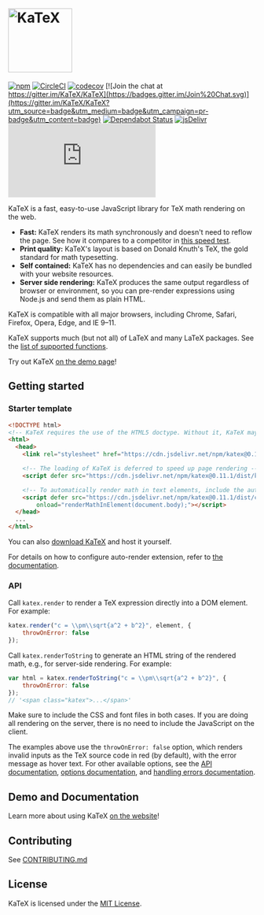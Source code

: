 # [<img src="https://katex.org/img/katex-logo-black.svg" width="130" alt="KaTeX">](https://katex.org/)

[![npm](https://img.shields.io/npm/v/katex.svg)](https://www.npmjs.com/package/katex)
[![CircleCI](https://circleci.com/gh/KaTeX/KaTeX.svg?style=shield)](https://circleci.com/gh/KaTeX/KaTeX)
[![codecov](https://codecov.io/gh/KaTeX/KaTeX/branch/master/graph/badge.svg)](https://codecov.io/gh/KaTeX/KaTeX)
[![Join the chat at https://gitter.im/KaTeX/KaTeX](https://badges.gitter.im/Join%20Chat.svg)](https://gitter.im/KaTeX/KaTeX?utm_source=badge&utm_medium=badge&utm_campaign=pr-badge&utm_content=badge)
[![Dependabot Status](https://api.dependabot.com/badges/status?host=github&repo=KaTeX/KaTeX)](https://dependabot.com)
[![jsDelivr](https://data.jsdelivr.com/v1/package/npm/katex/badge?style=rounded)](https://www.jsdelivr.com/package/npm/katex)
![](https://img.badgesize.io/KaTeX/KaTeX/v0.11.1/dist/katex.min.js?compression=gzip)

KaTeX is a fast, easy-to-use JavaScript library for TeX math rendering on the web.

* **Fast:** KaTeX renders its math synchronously and doesn't need to reflow the page. See how it compares to a
  competitor in [this speed test](http://www.intmath.com/cg5/katex-mathjax-comparison.php).
* **Print quality:** KaTeX's layout is based on Donald Knuth's TeX, the gold standard for math typesetting.
* **Self contained:** KaTeX has no dependencies and can easily be bundled with your website resources.
* **Server side rendering:** KaTeX produces the same output regardless of browser or environment, so you can pre-render
  expressions using Node.js and send them as plain HTML.

KaTeX is compatible with all major browsers, including Chrome, Safari, Firefox, Opera, Edge, and IE 9–11.

KaTeX supports much (but not all) of LaTeX and many LaTeX packages. See
the [list of supported functions](https://katex.org/docs/supported.html).

Try out KaTeX [on the demo page](https://katex.org/#demo)!

## Getting started

### Starter template

```html
<!DOCTYPE html>
<!-- KaTeX requires the use of the HTML5 doctype. Without it, KaTeX may not render properly -->
<html>
  <head>
    <link rel="stylesheet" href="https://cdn.jsdelivr.net/npm/katex@0.11.1/dist/katex.min.css" integrity="sha384-zB1R0rpPzHqg7Kpt0Aljp8JPLqbXI3bhnPWROx27a9N0Ll6ZP/+DiW/UqRcLbRjq" crossorigin="anonymous">

    <!-- The loading of KaTeX is deferred to speed up page rendering -->
    <script defer src="https://cdn.jsdelivr.net/npm/katex@0.11.1/dist/katex.min.js" integrity="sha384-y23I5Q6l+B6vatafAwxRu/0oK/79VlbSz7Q9aiSZUvyWYIYsd+qj+o24G5ZU2zJz" crossorigin="anonymous"></script>

    <!-- To automatically render math in text elements, include the auto-render extension: -->
    <script defer src="https://cdn.jsdelivr.net/npm/katex@0.11.1/dist/contrib/auto-render.min.js" integrity="sha384-kWPLUVMOks5AQFrykwIup5lo0m3iMkkHrD0uJ4H5cjeGihAutqP0yW0J6dpFiVkI" crossorigin="anonymous"
        onload="renderMathInElement(document.body);"></script>
  </head>
  ...
</html>
```

You can also [download KaTeX](https://github.com/KaTeX/KaTeX/releases) and host it yourself.

For details on how to configure auto-render extension, refer
to [the documentation](https://katex.org/docs/autorender.html).

### API

Call `katex.render` to render a TeX expression directly into a DOM element. For example:

```js
katex.render("c = \\pm\\sqrt{a^2 + b^2}", element, {
    throwOnError: false
});
```

Call `katex.renderToString` to generate an HTML string of the rendered math, e.g., for server-side rendering. For
example:

```js
var html = katex.renderToString("c = \\pm\\sqrt{a^2 + b^2}", {
    throwOnError: false
});
// '<span class="katex">...</span>'
```

Make sure to include the CSS and font files in both cases. If you are doing all rendering on the server, there is no
need to include the JavaScript on the client.

The examples above use the `throwOnError: false` option, which renders invalid inputs as the TeX source code in red (by
default), with the error message as hover text. For other available options, see the
[API documentation](https://katex.org/docs/api.html),
[options documentation](https://katex.org/docs/options.html), and
[handling errors documentation](https://katex.org/docs/error.html).

## Demo and Documentation

Learn more about using KaTeX [on the website](https://katex.org)!

## Contributing

See [CONTRIBUTING.md](CONTRIBUTING.md)

## License

KaTeX is licensed under the [MIT License](http://opensource.org/licenses/MIT).
